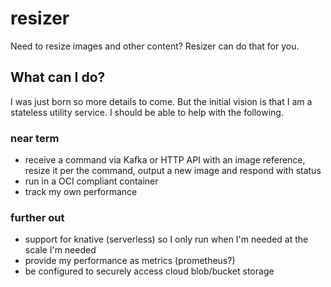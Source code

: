 # resizer
Need to resize images and other content? Resizer can do that for you.

## What can I do?
I was just born so more details to come. But the initial vision is that I am a stateless utility service. I should be able to help with the following.

### near term
* receive a command via Kafka or HTTP API with an image reference, resize it per the command, output a new image and respond with status 
* run in a OCI compliant container
* track my own performance
 
### further out
* support for knative (serverless) so I only run when I'm needed at the scale I'm needed
* provide my performance as metrics (prometheus?)
* be configured to securely access cloud blob/bucket storage
